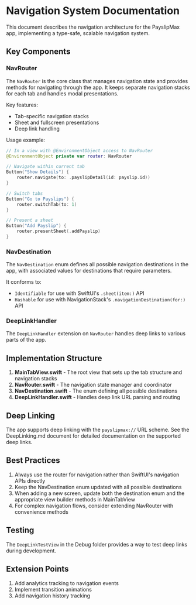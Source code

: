 # Navigation System Documentation

This document describes the navigation architecture for the PayslipMax app, implementing a type-safe, scalable navigation system.

## Key Components

### NavRouter

The `NavRouter` is the core class that manages navigation state and provides methods for navigating through the app. It keeps separate navigation stacks for each tab and handles modal presentations.

Key features:
- Tab-specific navigation stacks
- Sheet and fullscreen presentations
- Deep link handling

Usage example:
```swift
// In a view with @EnvironmentObject access to NavRouter
@EnvironmentObject private var router: NavRouter

// Navigate within current tab
Button("Show Details") {
    router.navigate(to: .payslipDetail(id: payslip.id))
}

// Switch tabs
Button("Go to Payslips") {
    router.switchTab(to: 1)
}

// Present a sheet
Button("Add Payslip") {
    router.presentSheet(.addPayslip)
}
```

### NavDestination

The `NavDestination` enum defines all possible navigation destinations in the app, with associated values for destinations that require parameters.

It conforms to:
- `Identifiable` for use with SwiftUI's `.sheet(item:)` API
- `Hashable` for use with NavigationStack's `.navigationDestination(for:)` API

### DeepLinkHandler

The `DeepLinkHandler` extension on `NavRouter` handles deep links to various parts of the app.

## Implementation Structure

1. **MainTabView.swift** - The root view that sets up the tab structure and navigation stacks
2. **NavRouter.swift** - The navigation state manager and coordinator
3. **NavDestination.swift** - The enum defining all possible destinations
4. **DeepLinkHandler.swift** - Handles deep link URL parsing and routing

## Deep Linking

The app supports deep linking with the `payslipmax://` URL scheme. See the DeepLinking.md document for detailed documentation on the supported deep links.

## Best Practices

1. Always use the router for navigation rather than SwiftUI's navigation APIs directly
2. Keep the NavDestination enum updated with all possible destinations
3. When adding a new screen, update both the destination enum and the appropriate view builder methods in MainTabView
4. For complex navigation flows, consider extending NavRouter with convenience methods

## Testing

The `DeepLinkTestView` in the Debug folder provides a way to test deep links during development.

## Extension Points

1. Add analytics tracking to navigation events
2. Implement transition animations
3. Add navigation history tracking 